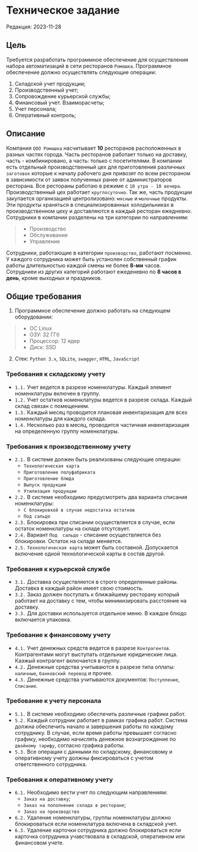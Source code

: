 # Техническое задание
Редакция: 2023-11-28

## Цель
Требуется разработать программное обеспечение для осуществления набора автоматизаций в сети ресторанов `Ромашка`.
Программное обеспечение должно осуществлять следующие операции:
1. Складской учет продукции;
2. Производственный учет;
3. Сопровождение курьерской службы;
4. Финансовый учет. Взаиморасчеты;
5. Учет персонала; 
6. Оперативный контроль;

## Описание
Компания `ООО Ромашка` насчитывает **10** ресторанов расположенных в разных частях города. Часть ресторанов
работает только на доставку, часть - комбинировано, а часть: только с посетителями. В компании есть отдельный
производственный цех для приготовления различных `заготовок` которые к началу рабочего дня привозят  по всем 
рестораном в зависимости  от заявок полученных ранее от администраторов ресторана.
Все рестораны работаю  в режиме с `10 утра - 10 вечера`. Производственный цех работает `круглосуточно`.
Так же, часть продукции закупается организацией центролизовано: `мясные` и `молочные` продукты. Эти продукты 
храняться  в специализированных холодильниках в производственном цеху и доставляются в каждый ресторан 
ежедневно. Сотрудники в компании разделены на три категории по направлениям:
> - Производство
> - Обслуживание
> - Управление

Сотрудники, работающие в категории `производство`, работают посменно. У каждого сотрудника может быть устанолен
собственный график работы длительностью каждой смены не более **8-ми** часов. Сотрудниеи из других
категорий работают ежеденевно по **8 часов в день**, кроме выходных и праздников.

## Общие требования
1. Программное обеспечение должно работать на следующем оборудовании:
> -  ОС Linux
> -  ОЗУ: 32 ГГб
> -  Процессор: 12 ядер
> -  Диск: SSD
2. Стек: `Python 3.x`, `SQLite`, `swagger`, `HTML`, `JavaScript`

### Требования к складскому учету
* `1.1.` Учет ведется в разрезе номенклатуры. Каждый элемент номенклатуры включен в группу. 
* `1.2.` Учет остатков номенклатуры ведется в разрезе склада. Каждый склад связан с помещением.
* `1.3.` Каждый месяц проводится плановая инвентаризация для всех номенклатуры для каждого склада.
* `1.4.` Несколько раз в месяц, проводится частичная инвентаризация на определенную группу номенклатуры.


### Требования к производственному учету
* `2.1.` В системе должен быть реализованы следующие операции:
	- `Технологическая карта`
	- `Приготовление полуфабриката`
	- `Приготовление блюда`
	- `Выпуск продукции`
	- `Утилизация продукции`
* `2.2.` В системе необходимо предусмотреть два варианта списания номенклатуры:
	- `С блокировкой в случае недостатка остатков`
	- `Под сальдо`
* `2.3.` Блокировка при списании осуществляется в случае, если остаток номенклатуры на складе отсутсвует.
* `2.4.` Вариант `Под  сальдо` - списание осуществляется без блокировки. Остаток на складе меняется.
* `2.5.` `Технологическая карта` может быть  составной. Допускается включение одной технологической карты в 
состав другой.


### Требования к курьерской службе
* `3.1.` Доставка осуществляется  в строго определенные районы. Доставка в каждый район имеет свою стоимость.
* `3.2.` Заказ должен поступать к ближайшему ресторану который работает на доставку с тем, чтобы
минимизировать расcтояние на доставку.
* `3.3.` Для доставки используется отдельное меню. В каждое блюдо включается упаковка.

### Требование к финансовому учету
* `4.1.` Учет денежных средств ведется в разрезе `Контрагентов`. Контрагентами могут выступать 
отдельные юридические лица. Каэжый контрагент включается в группу.
* `4.2.` Денежные средства учитываются в разрезе типа оплаты: `наличные`, `банковский перевод` и прочее.
* `4.3.` Денежные средства учитываются документов: `Поступление`, `Списание`. 

### Требование к учету персонала
* `5.1.` В системе необходимо обеспечить  различные графики работ.
* `5.2.` Каждый сотрудник работает в рамках графика работ. Система должна обеспечить начало и завершения работы
по каждому сотруднику. В случае, если время работы превышает согласно графику, необходимо начислять
денежное вознагрождение по `двойному тарифу`, согласно графика работы.
* `5.3.` Все операции с данными по складскому, финансовому и оперативному учету должны фиксироваться с учетом
ответственного сотрудника.

### Требования к оперативному учету
* `6.1.` Необходимо вести учет по следующим направлениям:
	- `Заказ на доставку`;
	- `Заказ на пополнение склада в ресторане`;
	- `Заказ на производство`
* `6.2.` Удаление номенклатуры, группы номенклатуры должно блокироваться если номенклатура включена
в складской учет.
* `6.3.` Удаление карточки сотрудника должно блокироваться если карточка сотрудника учавствовала
в складской, оперативном или финансовом учете.


 
